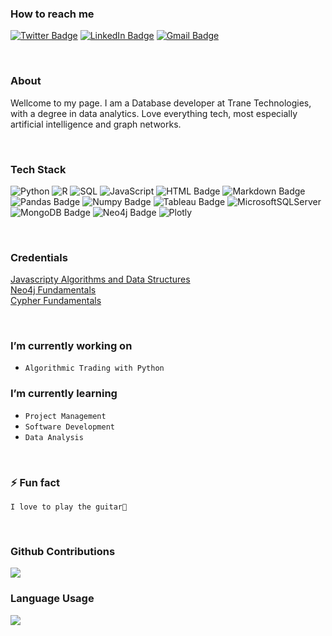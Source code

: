 <!--
  Last Updated            Changes Made
  11-09-2022              Reduced header to 3
                          Change logo colors to 323330
                          Removed some icons from the headers
                          Added about heading, change position of how to reach me section
-->

<!-- [![Akin's GitHub Banner](assets/GitHubHeader_blue.jpeg)](https://www.linkedin.com/in/akinkunmi-mustapha-b866611a6/) -->

<!-- <div>
  <center>
    <img src="./assets/GitHubHeader_blue.gif"> </img>
  </center>
</div> -->

<!-- Social Badges -->
### <b>How to reach me</b>
[![Twitter Badge](https://img.shields.io/badge/Twitter-323330?style=for-the-badge&logo=twitter&logoColor=white)](https://twitter.com/akin__m)
[![LinkedIn Badge](https://img.shields.io/badge/LinkedIn-323330?style=for-the-badge&logo=linkedin&logoColor=white)](https://www.linkedin.com/in/akinkunmi-mustapha-b866611a6/)
[![Gmail Badge](https://img.shields.io/badge/Gmail-323330?style=for-the-badge&logo=gmail&logoColor=white)](mailto:akinkunmimustapha1@gmail.com)
<br>

&nbsp;

### <b> About </b>
Wellcome to my page. I am a Database developer at Trane Technologies, with a degree in data analytics. Love everything tech, most especially artificial intelligence and graph networks.

&nbsp;

<!-- Skills -->
### <b>Tech Stack</b>
![Python](https://img.shields.io/badge/Python-323330?style=for-the-badge&logo=python&logoColor=white)
![R](https://img.shields.io/badge/R-323330?style=for-the-badge&logo=r&logoColor=white)
![SQL](https://img.shields.io/badge/SQL-323330?style=for-the-badge&logo=sql&logoColor=white)
![JavaScript](https://img.shields.io/badge/JavaScript-323330?style=for-the-badge&logo=javascript&logoColor=F7DF1E)
![HTML Badge](https://img.shields.io/badge/HTML-323330?style=for-the-badge&logo=html5&logoColor=white)
![Markdown Badge](https://img.shields.io/badge/Markdown-323330?style=for-the-badge&logo=markdown&logoColor=white)
![Pandas Badge](https://img.shields.io/badge/Pandas-323330?style=for-the-badge&logo=pandas&logoColor=white)
![Numpy Badge](https://img.shields.io/badge/Numpy-323330?style=for-the-badge&logo=numpy&logoColor=white)
![Tableau Badge](https://img.shields.io/badge/Tableau-323330?style=for-the-badge&logo=tableau&logoColor=white)
![MicrosoftSQLServer](https://img.shields.io/badge/Microsoft%20SQL%20Server-323330?style=for-the-badge&logo=microsoft%20sql%20server&logoColor=white)
![MongoDB Badge](https://img.shields.io/badge/MongoDB-323330?style=for-the-badge&logo=mongodb&logoColor=white)
![Neo4j Badge](https://img.shields.io/badge/Neo4j-323330?style=for-the-badge&logo=neo4j&logoColor=white&color=323330)
![Plotly](https://img.shields.io/badge/Plotly-323330.svg?style=for-the-badge&logo=plotly&logoColor=white)

<br>

### <b>Credentials</b>
<a href='https://freecodecamp.org/certification/kunmi/javascript-algorithms-and-data-structures'>Javascripty Algorithms and Data Structures</a>
<br>
<a href='https://graphacademy.neo4j.com/u/a8e74ff6-2081-4095-a80e-69ed59a5220c/neo4j-fundamentals/#.YkGijfEuZUc.link'>Neo4j Fundamentals</a>
<br>
<a href='https://graphacademy.neo4j.com/u/a8e74ff6-2081-4095-a80e-69ed59a5220c/cypher-fundamentals/#.YkGiuaUSH8o.link'>Cypher Fundamentals</a>


&nbsp;
&nbsp;
&nbsp;
&nbsp;
&nbsp;

### <b>I’m currently working on</b>
- `Algorithmic Trading with Python`


### <b>I’m currently learning</b>
- `Project Management`
- `Software Development`
- `Data Analysis`

&nbsp;

### <b>⚡ Fun fact</b>
`I love to play the guitar🎸`

&nbsp;
&nbsp;
&nbsp;
&nbsp;
&nbsp;


### <b>Github Contributions</b>
![](https://github-readme-stats.vercel.app/api?username=OlamideMustapha&show_icons=true&theme=white)
<!-- ![Anurag's GitHub stats](https://github-readme-stats.vercel.app/api?username=anuraghazra&show_icons=true&theme=radical) -->

### <b>Language Usage</b>
![](https://github-readme-stats.vercel.app/api/top-langs/?username=OlamideMustapha&layout=compact)
</detail>

<!--
**OlamideMustapha/OlamideMustapha** is a ✨ _special_ ✨ repository because its `README.md` (this file) appears on your GitHub profile.

Here are some ideas to get you started:

- 🔭 I’m currently working on ...
- 🌱 I’m currently learning ...
- 👯 I’m looking to collaborate on ...
- 🤔 I’m looking for help with ...
- 💬 Ask me about ...
- 📫 How to reach me: ...
- 😄 Pronouns: ...
- ⚡ Fun fact: ...
-->
